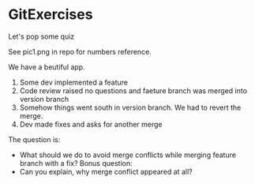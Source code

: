 # GitExercises

Let's pop some quiz


See pic1.png in repo for numbers reference.

We have a beutiful app.
1. Some dev implemented a feature
2. Code review raised no questions and faeture branch was merged into version branch
3. Somehow things went south in version branch. We had to revert the merge.
4. Dev made fixes and asks for another merge

The question is: 
- What should we do to avoid merge conflicts while merging feature branch with a fix?
Bonus question:
- Can you explain, why merge conflict appeared at all?
